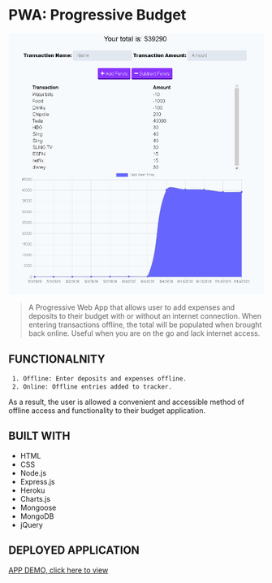 # PWA: Progressive Budget

![APP SCREENSHOT](prog_bud.png)

> A Progressive Web App that allows user to add expenses and deposits to their budget with or without an internet connection. When entering transactions offline, the total will be populated when brought back online. Useful when you are on the go and lack internet access.

## FUNCTIONALNITY

     1. Offline: Enter deposits and expenses offline.
     2. Online: Offline entries added to tracker.

As a result, the user is allowed a convenient and accessible method of offline access and functionality to their budget application.

## BUILT WITH
* HTML
* CSS
* Node.js
* Express.js
* Heroku
* Charts.js
* Mongoose
* MongoDB
* jQuery

## DEPLOYED APPLICATION

[APP DEMO, click here to view](https://mighty-hollows-81861.herokuapp.com/)
